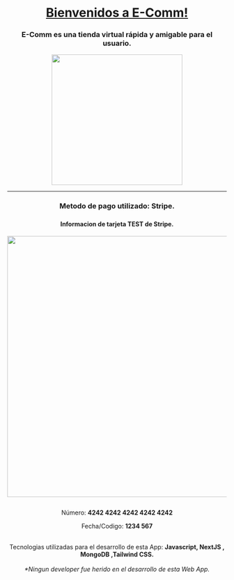 <div align="center">
<h1><a href='https://ecomm-by.vercel.app/' target="_blank">Bienvenidos a E-Comm!</a></h1>

<h3>E-Comm es una tienda virtual rápida y amigable para el usuario.</h3>

<img  style='width:300px' src="https://res.cloudinary.com/dnxbf4mlm/image/upload/c_pad,b_auto:predominant,fl_preserve_transparency/v1703289086/eccoomm_h5twfe.jpg?_s=public-apps" />
 <hr>
<h3>Metodo de pago utilizado: <b>Stripe</b>.<h3>
<h4>Informacion de tarjeta TEST de Stripe.</h4>

<img style="width:600px" src="https://res.cloudinary.com/dnxbf4mlm/image/upload/c_pad,b_auto:predominant,fl_preserve_transparency/v1703288054/tarjeta_test_stripe_szt5j0.jpg?_s=public-apps"/>
<br/>
<br/>
<p style="margin-top: 10px;">Número: <b>4242 4242 4242 4242 4242</b></p>
<p>Fecha/Codigo: <b>1234 567</b></p>
<br/>
Tecnologias utilizadas para el desarrollo de esta App:
<b>Javascript, NextJS , MongoDB ,Tailwind CSS.</b> 


<br/>
<br/>
<i>*Ningun developer fue herido en el desarrollo de esta Web App.</i>

</div>
